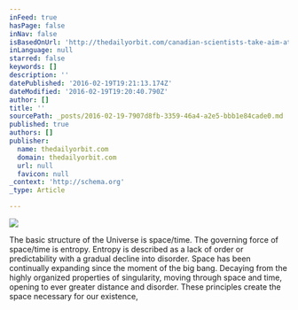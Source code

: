 ```yaml
---
inFeed: true
hasPage: false
inNav: false
isBasedOnUrl: 'http://thedailyorbit.com/canadian-scientists-take-aim-at-big-bang-theory/'
inLanguage: null
starred: false
keywords: []
description: ''
datePublished: '2016-02-19T19:21:13.174Z'
dateModified: '2016-02-19T19:20:40.790Z'
author: []
title: ''
sourcePath: _posts/2016-02-19-7907d8fb-3359-46a4-a2e5-bbb1e84cade0.md
published: true
authors: []
publisher:
  name: thedailyorbit.com
  domain: thedailyorbit.com
  url: null
  favicon: null
_context: 'http://schema.org'
_type: Article

---
```

![](https://s3-us-west-2.amazonaws.com/the-grid-img/p/397acc7ba64749484b98b4509e816aa65ff39f39.jpg)

The basic structure of the Universe is space/time. The governing force of space/time is entropy. Entropy is described as a lack of order or predictability with a gradual decline into disorder.  Space has been continually expanding since the moment of the big bang. Decaying from the highly organized properties of singularity, moving through space and time, opening to ever greater distance and disorder.  These principles create the space necessary for our existence,